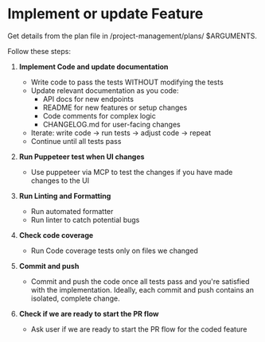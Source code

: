 # Implement or update Feature

Get details from the plan file in /project-management/plans/ $ARGUMENTS.

Follow these steps:

1. **Implement Code and update documentation**
   - Write code to pass the tests WITHOUT modifying the tests
   - Update relevant documentation as you code:
     * API docs for new endpoints
     * README for new features or setup changes
     * Code comments for complex logic
     * CHANGELOG.md for user-facing changes
   - Iterate: write code → run tests → adjust code → repeat
   - Continue until all tests pass

2. **Run Puppeteer test when UI changes**
   - Use puppeteer via MCP to test the changes if you have made changes to the UI

3. **Run Linting and Formatting**
   - Run automated formatter 
   - Run linter to catch potential bugs

4. **Check code coverage**
   - Run Code coverage tests only on files we changed

5. **Commit and push**
   - Commit and push the code once all tests pass and you're satisfied with the implementation. Ideally, each commit and push contains an isolated, complete change.

6. **Check if we are ready to start the PR flow**
    - Ask user if we are ready to start the PR flow for the coded feature